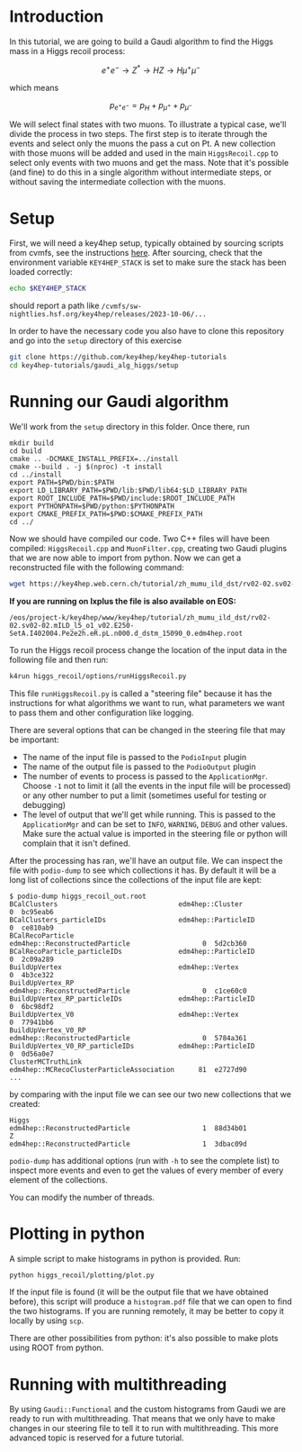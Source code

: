 # Introduction
In this tutorial, we are going to build a Gaudi algorithm to find the Higgs mass
in a Higgs recoil process:

```math
e^+ e^-\rightarrow Z^*\rightarrow HZ\rightarrow H\mu^+\mu^-
```

which means

```math
p_{e^+ e^-}=p_H+p_{\mu^+}+p_{\mu^-}
```

We will select final states with two muons. To illustrate a typical case, we'll
divide the process in two steps. The first step is to iterate through the events
and select only the muons the pass a cut on Pt. A new collection with those
muons will be added and used in the main `HiggsRecoil.cpp` to select only
events with two muons and get the mass. Note that it's possible (and fine) to
do this in a single algorithm without intermediate steps, or without saving the
intermediate collection with the muons.

# Setup

First, we will need a key4hep setup, typically obtained by sourcing scripts from
cvmfs, see the instructions
[here](https://key4hep.github.io/key4hep-doc/setup-and-getting-started/README.html).
After sourcing, check that the environment variable `KEY4HEP_STACK` is set to
make sure the stack has been loaded correctly:

``` bash
echo $KEY4HEP_STACK
```

should report a path like `/cvmfs/sw-nightlies.hsf.org/key4hep/releases/2023-10-06/...`

In order to have the necessary code you also have to clone this repository and
go into the `setup` directory of this exercise

```bash
git clone https://github.com/key4hep/key4hep-tutorials
cd key4hep-tutorials/gaudi_alg_higgs/setup
```

# Running our Gaudi algorithm

We'll work from the `setup` directory in this folder. Once there, run

```
mkdir build
cd build
cmake .. -DCMAKE_INSTALL_PREFIX=../install
cmake --build . -j $(nproc) -t install 
cd ../install
export PATH=$PWD/bin:$PATH
export LD_LIBRARY_PATH=$PWD/lib:$PWD/lib64:$LD_LIBRARY_PATH
export ROOT_INCLUDE_PATH=$PWD/include:$ROOT_INCLUDE_PATH
export PYTHONPATH=$PWD/python:$PYTHONPATH
export CMAKE_PREFIX_PATH=$PWD:$CMAKE_PREFIX_PATH
cd ../
```

Now we should have compiled our code. Two C++ files will have been compiled:
`HiggsRecoil.cpp` and `MuonFilter.cpp`, creating two Gaudi plugins that we are
now able to import from python. Now we can get a reconstructed file with the
following command:

``` bash
wget https://key4hep.web.cern.ch/tutorial/zh_mumu_ild_dst/rv02-02.sv02-02.mILD_l5_o1_v02.E250-SetA.I402004.Pe2e2h.eR.pL.n000.d_dstm_15090_0.edm4hep.root
```

**If you are running on lxplus the file is also available on EOS:**

```
/eos/project-k/key4hep/www/key4hep/tutorial/zh_mumu_ild_dst/rv02-02.sv02-02.mILD_l5_o1_v02.E250-SetA.I402004.Pe2e2h.eR.pL.n000.d_dstm_15090_0.edm4hep.root
```

To run the Higgs recoil process change the location of the input data in the
following file and then run:

``` bash
k4run higgs_recoil/options/runHiggsRecoil.py
```

This file `runHiggsRecoil.py` is called a "steering file" because it has the
instructions for what algorithms we want to run, what parameters we want to pass
them and other configuration like logging.

There are several options that can be changed in the steering file that may be important:
- The name of the input file is passed to the `PodioInput` plugin
- The name of the output file is passed to the `PodioOutput` plugin
- The number of events to process is passed to the `ApplicationMgr`. Choose `-1`
  not to limit it (all the events in the input file will be processed) or any
  other number to put a limit (sometimes useful for testing or debugging)
- The level of output that we'll get while running. This is passed to the
  `ApplicationMgr` and can be set to `INFO`, `WARNING`, `DEBUG` and other values. Make
  sure the actual value is imported in the steering file or python will complain
  that it isn't defined.

After the processing has ran, we'll have an output file. We can inspect the file
with `podio-dump` to see which collections it has. By default it will be a long
list of collections since the collections of the input file are kept:

```
$ podio-dump higgs_recoil_out.root
BCalClusters                              edm4hep::Cluster                                0  bc95eab6
BCalClusters_particleIDs                  edm4hep::ParticleID                             0  ce810ab9
BCalRecoParticle                          edm4hep::ReconstructedParticle                  0  5d2cb360
BCalRecoParticle_particleIDs              edm4hep::ParticleID                             0  2c09a289
BuildUpVertex                             edm4hep::Vertex                                 0  4b3ce322
BuildUpVertex_RP                          edm4hep::ReconstructedParticle                  0  c1ce60c0
BuildUpVertex_RP_particleIDs              edm4hep::ParticleID                             0  6bc98df2
BuildUpVertex_V0                          edm4hep::Vertex                                 0  77941bb6
BuildUpVertex_V0_RP                       edm4hep::ReconstructedParticle                  0  5784a361
BuildUpVertex_V0_RP_particleIDs           edm4hep::ParticleID                             0  0d56a0e7
ClusterMCTruthLink                        edm4hep::MCRecoClusterParticleAssociation      81  e2727d90
...
```

by comparing with the input file we can see our two new collections that we
created:
```
Higgs                                     edm4hep::ReconstructedParticle                  1  88d34b01
Z                                         edm4hep::ReconstructedParticle                  1  3dbac09d
```

`podio-dump` has additional options (run with `-h` to see the complete list) to
inspect more events and even to get the values of every member of every element
of the collections.


You can modify the number of threads.

# Plotting in python

A simple script to make histograms in python is provided. Run:

``` bash
python higgs_recoil/plotting/plot.py
```

If the input file is found (it will be the output file that we have obtained
before), this script will produce a `histogram.pdf` file that we can open to
find the two histograms. If you are running remotely, it may be better to copy
it locally by using `scp`.

There are other possibilities from python: it's also possible to make plots
using ROOT from python.

# Running with multithreading

By using `Gaudi::Functional` and the custom histograms from Gaudi we are ready
to run with multithreading. That means that we only have to make changes in our
steering file to tell it to run with multithreading. This more advanced topic is
reserved for a future tutorial.

